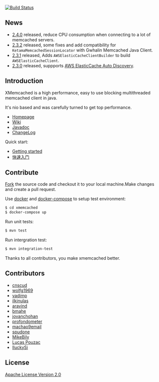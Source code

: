 [![Build Status](https://travis-ci.org/killme2008/xmemcached.svg?branch=master)](https://travis-ci.org/killme2008/xmemcached)

## News


* [2.4.0](https://github.com/killme2008/xmemcached/releases/tag/xmemcached-2.4.0) released, reduce CPU consumption when connecting to a lot of memcached servers.
* [2.3.2](https://github.com/killme2008/xmemcached/releases/tag/xmemcached-2.3.2) released, some fixes and add compatibility for `KetamaMemcachedSessionLocator` with Gwhalin Memcached Java Client. 
* [2.3.1](https://github.com/killme2008/xmemcached/releases/tag/xmemcached-2.3.1) released, Adds `AWSElasticCacheClientBuilder` to build `AWSElasticCacheClient`.
* [2.3.0](https://github.com/killme2008/xmemcached/releases/tag/xmemcached-2.3.0) released, suppports [AWS ElasticCache Auto Discovery](http://docs.aws.amazon.com/AmazonElastiCache/latest/UserGuide/AutoDiscovery.html).

## Introduction

  XMemcached is a high performance, easy to use blocking multithreaded memcached client in java.
  
  It's nio based and was carefully turned to get top performance.

* [Homepage](http://fnil.net/xmemcached/)
* [Wiki](https://github.com/killme2008/xmemcached/wiki)
* [Javadoc](http://fnil.net/docs/xmemcached/index.html)
* [ChangeLog](https://github.com/killme2008/xmemcached/blob/master/NOTICE.txt)


Quick start:

* [Getting started](https://github.com/killme2008/xmemcached/wiki/Getting%20started)
* [快速入门](https://github.com/killme2008/xmemcached/wiki/%E5%BF%AB%E9%80%9F%E5%85%A5%E9%97%A8)

## Contribute

[Fork](https://github.com/killme2008/xmemcached#fork-destination-box) the source code and checkout it to your local machine.Make changes and create a pull request.

Use [docker](https://docs.docker.com/engine/installation/) and [docker-compose](https://docs.docker.com/compose/gettingstarted/) to setup test environment:

```sh
$ cd xmemcached
$ docker-compose up
```

Run unit tests:

```sh
$ mvn test
```

Run intergration test:

```sh
$ mvn integration-test
```

Thanks to all contributors, you make xmemcached better.

## Contributors

* [cnscud](https://code.google.com/u/cnscud/)
* [wolfg1969](https://code.google.com/u/wolfg1969/)
* [vadimp](https://github.com/vadimp)
* [ilkinulas](https://github.com/ilkinulas)
* [aravind](https://github.com/aravind)
* [bmahe](https://github.com/bmahe)
* [jovanchohan](https://github.com/jovanchohan)
* [profondometer](https://github.com/profondometer)
* [machao9email](https://code.google.com/u/100914576372416966057)
* [spudone](https://github.com/spudone)
* [MikeBily](https://github.com/MikeBily)
* [Lucas Pouzac](https://github.com/lucaspouzac)
* [IluckySi](https://github.com/IluckySi)

## License

[Apache License Version 2.0](http://www.apache.org/licenses/LICENSE-2.0.html)
